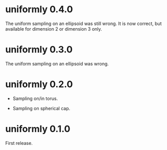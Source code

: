 # uniformly 0.4.0

The uniform sampling on an ellipsoid was still wrong. It is now correct, but 
available for dimension 2 or dimension 3 only.


# uniformly 0.3.0

The uniform sampling on an ellipsoid was wrong.


# uniformly 0.2.0

* Sampling on/in torus.

* Sampling on spherical cap.


# uniformly 0.1.0

First release.



